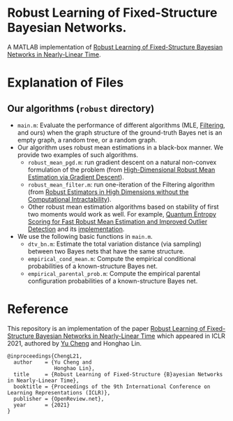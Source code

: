 # Robust Learning of Fixed-Structure Bayesian Networks.
A MATLAB implementation of [Robust Learning of Fixed-Structure Bayesian Networks in Nearly-Linear Time](https://arxiv.org/abs/2105.05555).

Explanation of Files
===

Our algorithms (`robust` directory)
---
* `main.m`: Evaluate the performance of different algorithms (MLE, [Filtering](https://arxiv.org/abs/1606.07384), and ours) when the graph structure of the ground-truth Bayes net is an empty graph, a random tree, or a random graph.
* Our algorithm uses robust mean estimations in a black-box manner. We provide two examples of such algorithms.
  * `robust_mean_pgd.m`: run gradient descent on a natural non-convex formulation of the problem (from [High-Dimensional Robust Mean Estimation via Gradient Descent](https://arxiv.org/abs/2005.01378)).
  * `robust_mean_filter.m`: run one-iteration of the Filtering algorithm (from [Robust Estimators in High Dimensions without the Computational Intractability](https://arxiv.org/abs/1604.06443)).
  * Other robust mean estimation algorithms based on stability of first two moments would work as well.  For example, [Quantum Entropy Scoring for Fast Robust Mean Estimation and Improved Outlier Detection](https://arxiv.org/abs/1906.11366) and its [implementation](https://github.com/twistedcubic/que-outlier-detection).
* We use the following basic functions in `main.m`.
  * `dtv_bn.m`: Estimate the total variation distance (via sampling) between two Bayes nets that have the same structure.
  * `empirical_cond_mean.m`: Compute the empirical conditional probabilities of a known-structure Bayes net.
  * `empirical_parental_prob.m`: Compute the empirical parental configuration probabilities of a known-structure Bayes net.

Reference
===
This repository is an implementation of the paper [Robust Learning of Fixed-Structure Bayesian Networks in Nearly-Linear Time](https://arxiv.org/abs/2105.05555) which appeared in ICLR 2021, authored by [Yu Cheng](https://homepages.math.uic.edu/~yucheng) and Honghao Lin.

```
@inproceedings{ChengL21,
  author    = {Yu Cheng and
               Honghao Lin},
  title     = {Robust Learning of Fixed-Structure {B}ayesian Networks in Nearly-Linear Time},
  booktitle = {Proceedings of the 9th International Conference on Learning Representations (ICLR)},
  publisher = {OpenReview.net},
  year      = {2021}
}
```
